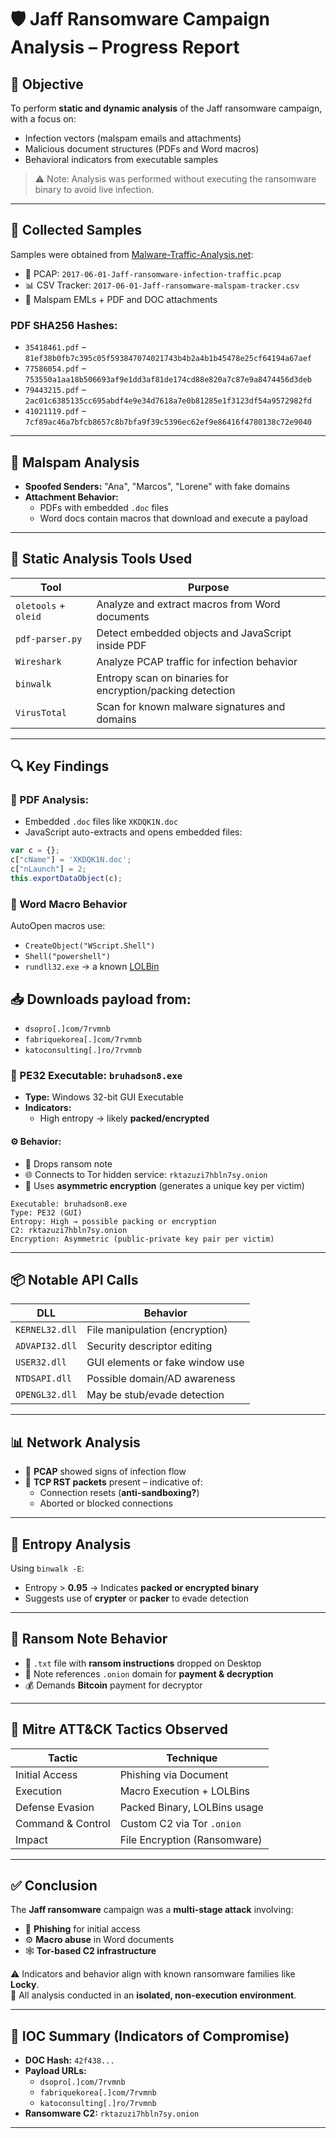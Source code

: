 # 🛡️ Jaff Ransomware Campaign Analysis – Progress Report

## 📌 Objective

To perform **static and dynamic analysis** of the Jaff ransomware campaign, with a focus on:

- Infection vectors (malspam emails and attachments)
- Malicious document structures (PDFs and Word macros)
- Behavioral indicators from executable samples

> ⚠️ Note: Analysis was performed without executing the ransomware binary to avoid live infection.

---

## 📁 Collected Samples

Samples were obtained from [Malware-Traffic-Analysis.net](https://www.malware-traffic-analysis.net/):

- 📄 PCAP: `2017-06-01-Jaff-ransomware-infection-traffic.pcap`
- 📊 CSV Tracker: `2017-06-01-Jaff-ransomware-malspam-tracker.csv`
- 📧 Malspam EMLs + PDF and DOC attachments

### PDF SHA256 Hashes:

- `35418461.pdf` – `81ef38b0fb7c395c05f593847074021743b4b2a4b1b45478e25cf64194a67aef`
- `77586054.pdf` – `753550a1aa18b506693af9e1dd3af81de174cd88e820a7c87e9a8474456d3deb`
- `79443215.pdf` – `2ac01c6385135cc695abdf4e9e34d7618a7e0b81285e1f3123df54a9572982fd`
- `41021119.pdf` – `7cf89ac46a7bfcb8657c8b7bfa9f39c5396ec62ef9e86416f4780138c72e9040`

---

## 📧 Malspam Analysis

- **Spoofed Senders:** "Ana", "Marcos", "Lorene" with fake domains
- **Attachment Behavior:**
  - PDFs with embedded `.doc` files
  - Word docs contain macros that download and execute a payload

---

## 🧰 Static Analysis Tools Used

| Tool              | Purpose                                                 |
|-------------------|---------------------------------------------------------|
| `oletools` + `oleid` | Analyze and extract macros from Word documents       |
| `pdf-parser.py`   | Detect embedded objects and JavaScript inside PDF       |
| `Wireshark`       | Analyze PCAP traffic for infection behavior             |
| `binwalk`         | Entropy scan on binaries for encryption/packing detection |
| `VirusTotal`      | Scan for known malware signatures and domains           |

---

## 🔍 Key Findings

### 📄 PDF Analysis:

- Embedded `.doc` files like `XKDQK1N.doc`
- JavaScript auto-extracts and opens embedded files:

```js
var c = {};
c["cName"] = 'XKDQK1N.doc';
c["nLaunch"] = 2;
this.exportDataObject(c);
```

### 🧾 Word Macro Behavior
AutoOpen macros use:

- `CreateObject("WScript.Shell")`
- `Shell("powershell")`
- `rundll32.exe` → a known [LOLBin](https://lolbas-project.github.io/)

## 📥 Downloads payload from:

- `dsopro[.]com/7rvmnb`
- `fabriquekorea[.]com/7rvmnb`
- `katoconsulting[.]ro/7rvmnb`


### 🧠 PE32 Executable: `bruhadson8.exe`

- **Type:** Windows 32-bit GUI Executable  
- **Indicators:**  
  - High entropy → likely **packed/encrypted**

#### ⚙️ Behavior:
- 📄 Drops ransom note  
- 🌐 Connects to Tor hidden service: `rktazuzi7hbln7sy.onion`  
- 🔐 Uses **asymmetric encryption** (generates a unique key per victim)

```plaintext
Executable: bruhadson8.exe  
Type: PE32 (GUI)  
Entropy: High → possible packing or encryption  
C2: rktazuzi7hbln7sy.onion  
Encryption: Asymmetric (public-private key pair per victim)  
```
---

## 📦 Notable API Calls

| DLL           | Behavior                                 |
|---------------|------------------------------------------|
| `KERNEL32.dll`  | File manipulation (encryption)          |
| `ADVAPI32.dll`  | Security descriptor editing             |
| `USER32.dll`    | GUI elements or fake window use         |
| `NTDSAPI.dll`   | Possible domain/AD awareness            |
| `OPENGL32.dll`  | May be stub/evade detection             |

---

## 📊 Network Analysis

- 📁 **PCAP** showed signs of infection flow
- 🔁 **TCP RST packets** present – indicative of:
  - Connection resets (**anti-sandboxing?**)
  - Aborted or blocked connections

---

## 🧪 Entropy Analysis

Using `binwalk -E`:
- Entropy > **0.95** → Indicates **packed or encrypted binary**
- Suggests use of **crypter** or **packer** to evade detection

---

## 🔐 Ransom Note Behavior

- 📄 `.txt` file with **ransom instructions** dropped on Desktop  
- 🔗 Note references `.onion` domain for **payment & decryption**  
- 💰 Demands **Bitcoin** payment for decryptor

---

## 🚨 Mitre ATT&CK Tactics Observed

| Tactic           | Technique                           |
|------------------|-------------------------------------|
| Initial Access   | Phishing via Document               |
| Execution        | Macro Execution + LOLBins           |
| Defense Evasion  | Packed Binary, LOLBins usage        |
| Command & Control| Custom C2 via Tor `.onion`          |
| Impact           | File Encryption (Ransomware)        |

---

## ✅ Conclusion

The **Jaff ransomware** campaign was a **multi-stage attack** involving:
- 🎯 **Phishing** for initial access  
- ⚙️ **Macro abuse** in Word documents  
- 🕸️ **Tor-based C2 infrastructure**

⚠️ Indicators and behavior align with known ransomware families like **Locky**.  
🔬 All analysis conducted in an **isolated, non-execution environment**.

---

## 🧠 IOC Summary (Indicators of Compromise)

- **DOC Hash:** `42f438...`  
- **Payload URLs:**
  - `dsopro[.]com/7rvmnb`
  - `fabriquekorea[.]com/7rvmnb`
  - `katoconsulting[.]ro/7rvmnb`
- **Ransomware C2:** `rktazuzi7hbln7sy.onion`

---



